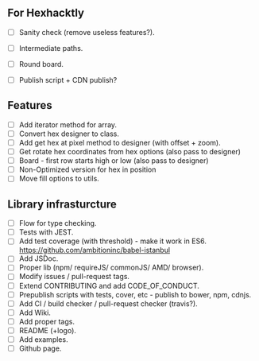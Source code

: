## For Hexhacktly

- [ ] Sanity check (remove useless features?).
- [ ] Intermediate paths.
- [ ] Round board.
- [ ] Publish script + CDN publish?


## Features

- [ ] Add iterator method for array.
- [ ] Convert hex designer to class.
- [ ] Add get hex at pixel method to designer (with offset + zoom).
- [ ] Get rotate hex coordinates from hex options (also pass to designer)
- [ ] Board - first row starts high or low (also pass to designer)
- [ ] Non-Optimized version for hex in position
- [ ] Move fill options to utils.

## Library infrasturcture
- [ ] Flow for type checking.
- [ ] Tests with JEST.
- [ ] Add test coverage (with threshold) - make it work in ES6. https://github.com/ambitioninc/babel-istanbul
- [ ] Add JSDoc.
- [ ] Proper lib (npm/ requireJS/ commonJS/ AMD/ browser).
- [ ] Modify issues / pull-request tags.
- [ ] Extend CONTRIBUTING and add CODE_OF_CONDUCT.
- [ ] Prepublish scripts with tests, cover, etc - publish to bower, npm, cdnjs.
- [ ] Add CI / build checker / pull-request checker (travis?).
- [ ] Add Wiki.
- [ ] Add proper tags.
- [ ] README (+logo).
- [ ] Add examples.
- [ ] Github page.

